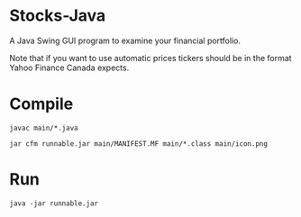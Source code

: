 # Stocks-Java
A Java Swing GUI program to examine your financial portfolio.

Note that if you want to use automatic prices tickers should be in the format Yahoo Finance Canada expects.

# Compile
`javac main/*.java`

`jar cfm runnable.jar main/MANIFEST.MF main/*.class main/icon.png`

# Run
`java -jar runnable.jar`
